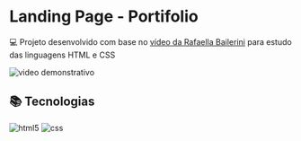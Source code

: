 # Landing Page - Portifolio
💻 Projeto desenvolvido com base no [vídeo da Rafaella Bailerini](https://www.youtube.com/watch?v=llF6vD-RljE) para estudo das linguagens HTML e CSS

![video demonstrativo](https://github.com/camilavitoriacosta/LandingPage/blob/master/arquivos_read_me/video_demo.gif)

## 📚 Tecnologias
<div class='tecnologias'> 
    <img src="https://img.shields.io/badge/HTML5-E34F26?style=for-the-badge&logo=html5&logoColor=white" alt="html5">
    <img src="https://img.shields.io/badge/CSS3-1572B6?style=for-the-badge&logo=css3&logoColor=white" alt="css">
</div>
